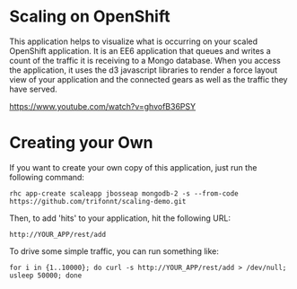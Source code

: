 Scaling on OpenShift
=====================

This application helps to visualize what is occurring on your scaled
OpenShift application.  It is an EE6 application that queues and writes
a count of the traffic it is receiving to a Mongo database.  When you
access the application, it uses the d3 javascript libraries to render
a force layout view of your application and the connected gears as
well as the traffic they have served.

https://www.youtube.com/watch?v=ghvofB36PSY

Creating your Own
=====================

If you want to create your own copy of this application, just run the
following command:

    rhc app-create scaleapp jbosseap mongodb-2 -s --from-code https://github.com/trifonnt/scaling-demo.git
  
Then, to add 'hits' to your application, hit the following URL:

    http://YOUR_APP/rest/add
  
To drive some simple traffic, you can run something like:

    for i in {1..10000}; do curl -s http://YOUR_APP/rest/add > /dev/null; usleep 50000; done
